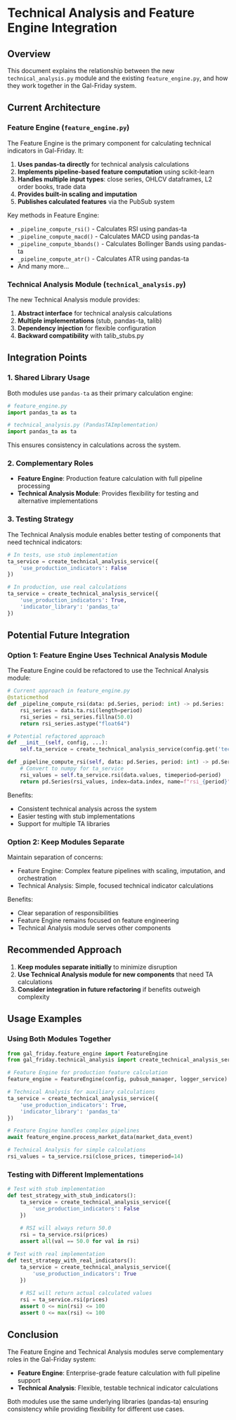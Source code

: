 # Technical Analysis and Feature Engine Integration

## Overview

This document explains the relationship between the new `technical_analysis.py` module and the existing `feature_engine.py`, and how they work together in the Gal-Friday system.

## Current Architecture

### Feature Engine (`feature_engine.py`)

The Feature Engine is the primary component for calculating technical indicators in Gal-Friday. It:

1. **Uses pandas-ta directly** for technical analysis calculations
2. **Implements pipeline-based feature computation** using scikit-learn
3. **Handles multiple input types**: close series, OHLCV dataframes, L2 order books, trade data
4. **Provides built-in scaling and imputation**
5. **Publishes calculated features** via the PubSub system

Key methods in Feature Engine:
- `_pipeline_compute_rsi()` - Calculates RSI using pandas-ta
- `_pipeline_compute_macd()` - Calculates MACD using pandas-ta
- `_pipeline_compute_bbands()` - Calculates Bollinger Bands using pandas-ta
- `_pipeline_compute_atr()` - Calculates ATR using pandas-ta
- And many more...

### Technical Analysis Module (`technical_analysis.py`)

The new Technical Analysis module provides:

1. **Abstract interface** for technical analysis calculations
2. **Multiple implementations** (stub, pandas-ta, talib)
3. **Dependency injection** for flexible configuration
4. **Backward compatibility** with talib_stubs.py

## Integration Points

### 1. Shared Library Usage

Both modules use `pandas-ta` as their primary calculation engine:

```python
# feature_engine.py
import pandas_ta as ta

# technical_analysis.py (PandasTAImplementation)
import pandas_ta as ta
```

This ensures consistency in calculations across the system.

### 2. Complementary Roles

- **Feature Engine**: Production feature calculation with full pipeline processing
- **Technical Analysis Module**: Provides flexibility for testing and alternative implementations

### 3. Testing Strategy

The Technical Analysis module enables better testing of components that need technical indicators:

```python
# In tests, use stub implementation
ta_service = create_technical_analysis_service({
    'use_production_indicators': False
})

# In production, use real calculations
ta_service = create_technical_analysis_service({
    'use_production_indicators': True,
    'indicator_library': 'pandas_ta'
})
```

## Potential Future Integration

### Option 1: Feature Engine Uses Technical Analysis Module

The Feature Engine could be refactored to use the Technical Analysis module:

```python
# Current approach in feature_engine.py
@staticmethod
def _pipeline_compute_rsi(data: pd.Series, period: int) -> pd.Series:
    rsi_series = data.ta.rsi(length=period)
    rsi_series = rsi_series.fillna(50.0)
    return rsi_series.astype("float64")

# Potential refactored approach
def __init__(self, config, ...):
    self.ta_service = create_technical_analysis_service(config.get('technical_analysis', {}))

def _pipeline_compute_rsi(self, data: pd.Series, period: int) -> pd.Series:
    # Convert to numpy for ta_service
    rsi_values = self.ta_service.rsi(data.values, timeperiod=period)
    return pd.Series(rsi_values, index=data.index, name=f"rsi_{period}")
```

Benefits:
- Consistent technical analysis across the system
- Easier testing with stub implementations
- Support for multiple TA libraries

### Option 2: Keep Modules Separate

Maintain separation of concerns:
- Feature Engine: Complex feature pipelines with scaling, imputation, and orchestration
- Technical Analysis: Simple, focused technical indicator calculations

Benefits:
- Clear separation of responsibilities
- Feature Engine remains focused on feature engineering
- Technical Analysis module serves other components

## Recommended Approach

1. **Keep modules separate initially** to minimize disruption
2. **Use Technical Analysis module for new components** that need TA calculations
3. **Consider integration in future refactoring** if benefits outweigh complexity

## Usage Examples

### Using Both Modules Together

```python
from gal_friday.feature_engine import FeatureEngine
from gal_friday.technical_analysis import create_technical_analysis_service

# Feature Engine for production feature calculation
feature_engine = FeatureEngine(config, pubsub_manager, logger_service)

# Technical Analysis for auxiliary calculations
ta_service = create_technical_analysis_service({
    'use_production_indicators': True,
    'indicator_library': 'pandas_ta'
})

# Feature Engine handles complex pipelines
await feature_engine.process_market_data(market_data_event)

# Technical Analysis for simple calculations
rsi_values = ta_service.rsi(close_prices, timeperiod=14)
```

### Testing with Different Implementations

```python
# Test with stub implementation
def test_strategy_with_stub_indicators():
    ta_service = create_technical_analysis_service({
        'use_production_indicators': False
    })
    
    # RSI will always return 50.0
    rsi = ta_service.rsi(prices)
    assert all(val == 50.0 for val in rsi)

# Test with real implementation
def test_strategy_with_real_indicators():
    ta_service = create_technical_analysis_service({
        'use_production_indicators': True
    })
    
    # RSI will return actual calculated values
    rsi = ta_service.rsi(prices)
    assert 0 <= min(rsi) <= 100
    assert 0 <= max(rsi) <= 100
```

## Conclusion

The Feature Engine and Technical Analysis modules serve complementary roles in the Gal-Friday system:

- **Feature Engine**: Enterprise-grade feature calculation with full pipeline support
- **Technical Analysis**: Flexible, testable technical indicator calculations

Both modules use the same underlying libraries (pandas-ta) ensuring consistency while providing flexibility for different use cases. 